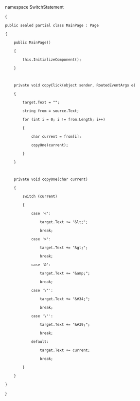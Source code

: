 namespace SwitchStatement

{

    

    public sealed partial class MainPage : Page

    {

        public MainPage()

        {

            this.InitializeComponent();

        }



        private void copyClick(object sender, RoutedEventArgs e)

        {

            target.Text = "";

            string from = source.Text;

            for (int i = 0; i != from.Length; i++)

            {

                char current = from[i];

                copyOne(current);

            }

        }



        private void copyOne(char current)

        {

            switch (current)

            {

                case '<':

                    target.Text += "&lt;";

                    break;

                case '>':

                    target.Text += "&gt;";

                    break;

                case '&':

                    target.Text += "&amp;";

                    break;

                case '\"':

                    target.Text += "&#34;";

                    break;

                case '\'':

                    target.Text += "&#39;";

                    break;

                default:

                    target.Text += current;

                    break;

            }

        }

    }

}